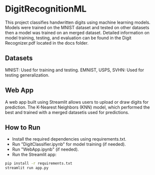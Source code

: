 # DigitRecognitionML
This project classifies handwritten digits using machine learning models. Models were trained on the MNIST dataset and tested on other datasets then a model was trained on an merged dataset. Detailed information on model training, testing, and evaluation can be found in the Digit Recognizer.pdf located in the docs folder.

## Datasets
MNIST: Used for training and testing.
EMNIST, USPS, SVHN: Used for testing generalization.

## Web App
A web app built using Streamlit allows users to upload or draw digits for prediction. The K-Nearest Neighbors (KNN) model, which performed the best and trained with a merged datasetis used for predictions.

## How to Run
- Install the required dependencies using requirements.txt.
- Run "DigitClassifier.ipynb" for model training (if needed).
- Run "WebApp.ipynb" (if needed).
- Run the Streamlit app:

```bash
pip install -r requirements.txt
streamlit run app.py
```
